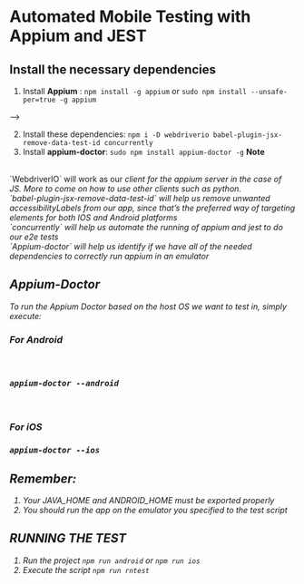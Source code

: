 # Automated Mobile Testing with Appium and JEST


## Install the necessary dependencies

1. Install **Appium** : `npm install -g appium` or  `sudo npm install --unsafe-per=true -g appium`
<!-- 2. Install **WebDriverIO**, an open-source testing utility for NodeJS that supports Appium. : `npm install --save webdriverio @wdio/cli`
3. Install **ChaiJS** to support assertion statements : `npm install --save chai` --> -->
2. Install these dependencies: `npm i -D webdriverio babel-plugin-jsx-remove-data-test-id concurrently`
3. Install **appium-doctor**:  `sudo npm install appium-doctor -g`
**Note**
<br/>
 `WebdriverIO` will work as our <i>client<i/> for the appium server in the case of JS. More to come on how to use other clients such as python.
<br/>
`babel-plugin-jsx-remove-data-test-id` will help us remove unwanted accessibilityLabels from our app, since that’s the preferred way of targeting elements for both IOS and Android platforms
<br/>
`concurrently` will help us automate the running of appium and jest to do our e2e tests
<br/>
`Appium-doctor` will help us identify if we have all of the needed dependencies to correctly run appium in an emulator

## Appium-Doctor

To run the Appium Doctor based on the host OS we want to test in, simply execute:
<br/> 
<h3> For Android <h3/>
<br/>

`appium-doctor --android`

<br/>
<h3> For iOS <h3/>

`appium-doctor --ios`
<!-- ## Configure **WebDriverIO**

**Note**: The web driver config file needs to be generated to apply the configuration while testing. Run the command below inside the project: 
<br/>

`npx wdio config` -->


## Remember:
1. Your JAVA_HOME and ANDROID_HOME must be exported properly
2. You should run the app on the emulator you specified to the test script


## RUNNING THE TEST

1. Run the project `npm run android` or `npm run ios`
2. Execute the script `npm run rntest`




